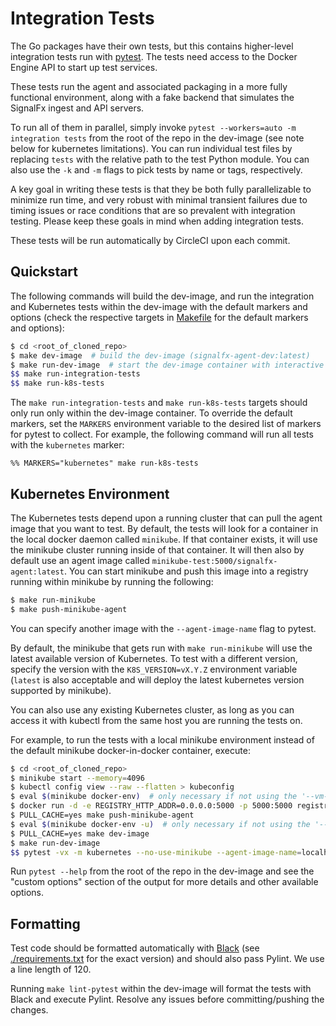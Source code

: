 # Integration Tests

The Go packages have their own tests, but this contains higher-level
integration tests run with [pytest](https://docs.pytest.org/en/latest/).  The
tests need access to the Docker Engine API to start up test services.

These tests run the agent and associated packaging in a more fully functional
environment, along with a fake backend that simulates the SignalFx ingest and
API servers.

To run all of them in parallel, simply invoke
`pytest --workers=auto -m integration tests` from the root of the repo in the
dev-image (see note below for kubernetes limitations). You can run individual
test files by replacing `tests` with the relative path to the test Python
module. You can also use the `-k` and `-m` flags to pick tests by name or
tags, respectively.

A key goal in writing these tests is that they be both fully parallelizable to
minimize run time, and very robust with minimal transient failures due to
timing issues or race conditions that are so prevalent with integration
testing.  Please keep these goals in mind when adding integration tests.

These tests will be run automatically by CircleCI upon each commit.

## Quickstart
The following commands will build the dev-image, and run the integration and
Kubernetes tests within the dev-image with the default markers and options
(check the respective targets in [Makefile](../Makefile) for the default
markers and options):

```sh
$ cd <root_of_cloned_repo>
$ make dev-image  # build the dev-image (signalfx-agent-dev:latest)
$ make run-dev-image  # start the dev-image container with interactive shell
$$ make run-integration-tests
$$ make run-k8s-tests
```

The `make run-integration-tests` and `make run-k8s-tests` targets should only
run only within the dev-image container.  To override the default markers, set
the `MARKERS` environment variable to the desired list of markers for pytest to
collect. For example, the following command will run all tests with the `kubernetes`
marker:
```
%% MARKERS="kubernetes" make run-k8s-tests
```

## Kubernetes Environment
The Kubernetes tests depend upon a running cluster that can pull the agent
image that you want to test.  By default, the tests will look for a container
in the local docker daemon called `minikube`.  If that container exists, it
will use the minikube cluster running inside of that container.  It will then
also by default use an agent image called
`minikube-test:5000/signalfx-agent:latest`.  You can start minikube and push
this image into a registry running within minikube by running the following:

```sh
$ make run-minikube
$ make push-minikube-agent
```

You can specify another image with the `--agent-image-name` flag to pytest.

By default, the minikube that gets run with `make run-minikube` will use the
latest available version of Kubernetes.  To test with a different version,
specify the version with the `K8S_VERSION=vX.Y.Z` environment variable
(`latest` is also acceptable and will deploy the latest kubernetes version
supported by minikube).

You can also use any existing Kubernetes cluster, as long as you can access it
with kubectl from the same host you are running the tests on.

For example, to run the tests with a local minikube environment instead of the
default minikube docker-in-docker container, execute:
```sh
$ cd <root_of_cloned_repo>
$ minikube start --memory=4096
$ kubectl config view --raw --flatten > kubeconfig
$ eval $(minikube docker-env)  # only necessary if not using the '--vm-driver=none' minikube option
$ docker run -d -e REGISTRY_HTTP_ADDR=0.0.0.0:5000 -p 5000:5000 registry
$ PULL_CACHE=yes make push-minikube-agent
$ eval $(minikube docker-env -u)  # only necessary if not using the '--vm-driver=none' minikube option
$ PULL_CACHE=yes make dev-image
$ make run-dev-image
$$ pytest -vx -m kubernetes --no-use-minikube --agent-image-name=localhost:5000/signalfx-agent:latest --kubeconfig=$(pwd)/kubeconfig tests
```

Run `pytest --help` from the root of the repo in the dev-image and see the
"custom options" section of the output for more details and other available
options.

## Formatting

Test code should be formatted automatically with
[Black](https://pypi.org/project/black/) (see
[./requirements.txt](./requirements.txt) for the exact version) and should also
pass Pylint.  We use a line length of 120.

Running `make lint-pytest` within the dev-image will format the tests with Black
and execute Pylint.  Resolve any issues before committing/pushing the changes.
